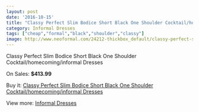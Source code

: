 ```yaml
---
layout: post
date: '2016-10-15'
title: "Classy Perfect Slim Bodice Short Black One Shoulder Cocktail/homecoming/informal Dresses"
category: Informal Dresses
tags: ["cheap","formal","black","shoulder","classy"]
image: http://www.neoformal.com/24212-thickbox_default/classy-perfect-slim-bodice-short-black-one-shoulder-cocktail-homecoming-informal-dresses.jpg
---
```

Classy Perfect Slim Bodice Short Black One Shoulder Cocktail/homecoming/informal Dresses

On Sales: **$413.99**
<a href="https://www.neoformal.com/en/informal-dresses/8225-classy-perfect-slim-bodice-short-black-one-shoulder-cocktail-homecoming-informal-dresses.html"><amp-img layout="responsive" width="600" height="600" src="//www.neoformal.com/24212-thickbox_default/classy-perfect-slim-bodice-short-black-one-shoulder-cocktail-homecoming-informal-dresses.jpg" alt="Classy Perfect Slim Bodice Short Black One Shoulder Cocktail/homecoming/informal Dresses 0" /></a>
<a href="https://www.neoformal.com/en/informal-dresses/8225-classy-perfect-slim-bodice-short-black-one-shoulder-cocktail-homecoming-informal-dresses.html"><amp-img layout="responsive" width="600" height="600" src="//www.neoformal.com/24213-thickbox_default/classy-perfect-slim-bodice-short-black-one-shoulder-cocktail-homecoming-informal-dresses.jpg" alt="Classy Perfect Slim Bodice Short Black One Shoulder Cocktail/homecoming/informal Dresses 1" /></a>
<a href="https://www.neoformal.com/en/informal-dresses/8225-classy-perfect-slim-bodice-short-black-one-shoulder-cocktail-homecoming-informal-dresses.html"><amp-img layout="responsive" width="600" height="600" src="//www.neoformal.com/24214-thickbox_default/classy-perfect-slim-bodice-short-black-one-shoulder-cocktail-homecoming-informal-dresses.jpg" alt="Classy Perfect Slim Bodice Short Black One Shoulder Cocktail/homecoming/informal Dresses 2" /></a>

Buy it: [Classy Perfect Slim Bodice Short Black One Shoulder Cocktail/homecoming/informal Dresses](https://www.neoformal.com/en/informal-dresses/8225-classy-perfect-slim-bodice-short-black-one-shoulder-cocktail-homecoming-informal-dresses.html "Classy Perfect Slim Bodice Short Black One Shoulder Cocktail/homecoming/informal Dresses")

View more: [Informal Dresses](https://www.neoformal.com/en/144-informal-dresses "Informal Dresses")